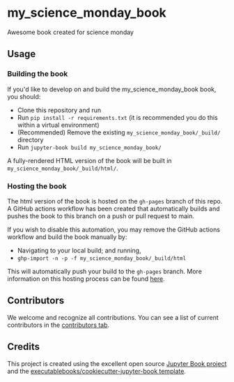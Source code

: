 # my_science_monday_book

Awesome book created for science monday

## Usage

### Building the book

If you'd like to develop on and build the my_science_monday_book book, you should:

- Clone this repository and run
- Run `pip install -r requirements.txt` (it is recommended you do this within a virtual environment)
- (Recommended) Remove the existing `my_science_monday_book/_build/` directory
- Run `jupyter-book build my_science_monday_book/`

A fully-rendered HTML version of the book will be built in `my_science_monday_book/_build/html/`.

### Hosting the book

The html version of the book is hosted on the `gh-pages` branch of this repo. A GitHub actions workflow has been created that automatically builds and pushes the book to this branch on a push or pull request to main.

If you wish to disable this automation, you may remove the GitHub actions workflow and build the book manually by:

- Navigating to your local build; and running,
- `ghp-import -n -p -f my_science_monday_book/_build/html`

This will automatically push your build to the `gh-pages` branch. More information on this hosting process can be found [here](https://jupyterbook.org/publish/gh-pages.html#manually-host-your-book-with-github-pages).

## Contributors

We welcome and recognize all contributions. You can see a list of current contributors in the [contributors tab](https://github.com/joaopalotti/my_science_monday_book/graphs/contributors).

## Credits

This project is created using the excellent open source [Jupyter Book project](https://jupyterbook.org/) and the [executablebooks/cookiecutter-jupyter-book template](https://github.com/executablebooks/cookiecutter-jupyter-book).
